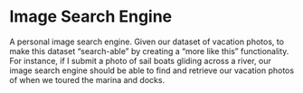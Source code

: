 # Image Search Engine
  
 A personal image search engine. Given our dataset of vacation photos, to make this dataset “search-able” by creating a “more like this” functionality.  
For instance, if I submit a photo of sail boats gliding across a river, our image search engine should be able to find and retrieve our vacation photos of when we toured the marina and docks.

